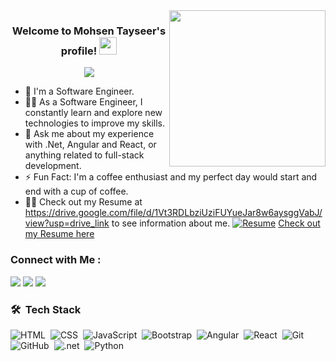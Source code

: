 
<img width="250" align="right" src="https://c.tenor.com/_DOBjnGspYAAAAAM/code-coding.gif">

<h3 align="center">
  Welcome to Mohsen Tayseer's profile!
  <img src="https://media.giphy.com/media/hvRJCLFzcasrR4ia7z/giphy.gif" width="28">
</h3>

<!-- Typing SVG by DenverCoder1 - https://github.com/DenverCoder1/readme-typing-svg -->
<p align="center">
  <a href="https://github.com/DenverCoder1/readme-typing-svg"><img src="https://readme-typing-svg.herokuapp.com/?lines=Full-Stack%20Developer;Always%20learning%20new%20things&font=Fira%20Code&center=true&width=440&height=45&color=f75c7e&vCenter=true&size=22"></a>
</p> 

- 🏢 I'm a Software Engineer.
- 👨‍💻 As a Software Engineer, I constantly learn and explore new technologies to improve my skills.
- 💬 Ask me about my experience with .Net, Angular and React, or anything related to full-stack development.
- ⚡ Fun Fact: I'm a coffee enthusiast and my perfect day would start and end with a cup of coffee.
- 👨‍💻 Check out my Resume at https://drive.google.com/file/d/1Vt3RDLbziUziFUYueJar8w6aysggVabJ/view?usp=drive_link to see information about me.
[![Resume](https://img.shields.io/badge/-My%20Resume-4CAF50?style=for-the-badge&logo=google-drive&logoColor=white)](https://drive.google.com/file/d/1Vt3RDLbziUziFUYueJar8w6aysggVabJ/view?usp=drive_link)
[Check out my Resume here](https://drive.google.com/file/d/1Vt3RDLbziUziFUYueJar8w6aysggVabJ/view?usp=drive_link)

### Connect with Me :

<a href="https://www.linkedin.com/in/mohsentayseer/" target="_blank"><img src="https://img.shields.io/badge/-Mohsen%20Tayseer-0077B5?style=for-the-badge&logo=Linkedin&logoColor=white"/></a>
<a href="https://www.facebook.com/mohsen.taysser" target="_blank"><img src="https://img.shields.io/badge/-Mohsen%20Tayseer-1877F2?style=for-the-badge&logo=Facebook&logoColor=white"/></a>
<a href="https://wa.me/+201285324614" target="_blank"><img src="https://img.shields.io/badge/-Mohsen%20Tayseer-25D366?style=for-the-badge&logo=WhatsApp&logoColor=white"/></a>
### 🛠 &nbsp;Tech Stack
![HTML](https://img.shields.io/badge/-HTML-05122A?style=flat&logo=HTML5)&nbsp;
![CSS](https://img.shields.io/badge/-CSS-05122A?style=flat&logo=CSS3&logoColor=1572B6)&nbsp;
![JavaScript](https://img.shields.io/badge/-JavaScript-05122A?style=flat&logo=javascript)&nbsp;
![Bootstrap](https://img.shields.io/badge/-Bootstrap-05122A?style=flat&logo=bootstrap&logoColor=563D7C)&nbsp;
![Angular](https://img.shields.io/badge/-Angular-05122A?style=flat&logo=Angular)&nbsp;
![React](https://img.shields.io/badge/-React-05122A?style=flat&logo=React)&nbsp;
![Git](https://img.shields.io/badge/-Git-05122A?style=flat&logo=git)&nbsp;
![GitHub](https://img.shields.io/badge/-GitHub-05122A?style=flat&logo=github)&nbsp;
![.net](https://img.shields.io/badge/-.Net-05122A?style=flat&logo=.net)&nbsp;
![Python](https://img.shields.io/badge/-Python%20-05122A?style=flat&logo=python)&nbsp;
